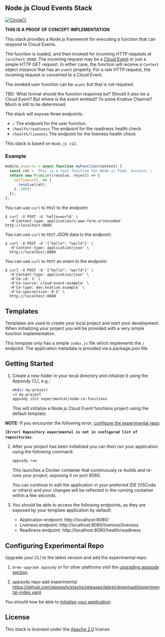 ## Node.js Cloud Events Stack

[![CircleCI](https://circleci.com/gh/openshift-cloud-functions/node-ce-functions/tree/master.svg?style=svg)](https://circleci.com/gh/openshift-cloud-functions/node-ce-functions/tree/master)

**THIS IS A PROOF OF CONCEPT IMPLEMENTATION**

This stack provides a Node.js framework for executing a function that
can respond to Cloud Events.

The function is loaded, and then invoked for incoming HTTP requests
at `localhost:8080`. The incoming request may be a
[Cloud Event](https://github.com/cloudevents/sdk-javascript#readme.) or
just a simple HTTP GET request. In either case, the function will receive
a `Context` object instance that has an `event` property. For a raw HTTP
request, the incoming request is converted to a Cloud Event.

The invoked user function can be `async` but that is not required.

TBD: What format should the function response be? Should it also be a Cloud
Event? But where is the event emitted? To some Knative Channel? Much is
still to be determined.

The stack will expose three endpoints.

  * `/` The endpoint for the user function.
  * `/health/readiness` The endpoint for the readiness health check
  * `/health/liveness` The endpoint for the liveness health check

This stack is based on `Node.js v12`.

### Example

```js
module.exports = async function myFunction(context) {
  const ret = 'This is a test function for Node.js FaaS. Success.';
  return new Promise((resolve, reject) => {
    setTimeout(_ => {
      resolve(ret);
    }, 500);
  });
};
```

You can use `curl` to `POST` to the endpoint:
```console
$ curl -X POST -d 'hello=world' \
  -H'Content-type: application/x-www-form-urlencoded' http://localhost:8080
```

You can use `curl` to `POST` JSON data to the endpoint:
```console
$ curl -X POST -d '{"hello": "world"}' \
  -H'Content-type: application/json' \
  http://localhost:8080
```

You can use `curl` to `POST` an event to the endpoint:
```console
$ curl -X POST -d '{"hello": "world"}' \
  -H'Content-type: application/json' \
  -H'Ce-id: 1' \
  -H'Ce-source: cloud-event-example' \
  -H'Ce-type: dev.knative.example' \
  -H'Ce-specversion: 0.2' \
  http://localhost:8080
```

## Templates

Templates are used to create your local project and start your development. When initializing your project you will be provided with a very simple function implementation.

This template only has a simple `index.js` file which implements the `/` endpoint. The application metadata is provided via a package.json file.

## Getting Started

1. Create a new folder in your local directory and initialize it using the Appsody CLI, e.g.:

    ```bash
    mkdir my-project
    cd my-project
    appsody init experimental/node-ce-functions
    ```

    This will initialize a Node.js Cloud Event functions project using the default template.

**NOTE:** If you encounter the following error, [configure the experimental repo](#Configuring-Experimental-Repo):

**`[Error] Repository experimental is not in configured list of repositories`**.

2. After your project has been initialized you can then run your application using the following command:

    ```bash
    appsody run
    ```

    This launches a Docker container that continuously re-builds and re-runs your project, exposing it on port 8080.

    You can continue to edit the application in your preferred IDE (VSCode or others) and your changes will be reflected in the running container within a few seconds.

3. You should be able to access the following endpoints, as they are exposed by your template application by default:

    - Application endpoint: http://localhost:8080/
    - Liveness endpoint: http://localhost:8080/liveness/liveness
    - Readiness endpoint: http://localhost:8080/health/readiness


## Configuring Experimental Repo

Upgrade your CLI to the latest version and add the experimental repo:

1. `brew upgrade appsody` or for other platforms visit the [upgrading appsody section](https://appsody.dev/docs/getting-started/installation).

2. appsody repo add experimental https://github.com/appsody/stacks/releases/latest/download/experimental-index.yaml

You should now be able to [initialise your application](#Getting-Started).

## License

This stack is licensed under the [Apache 2.0](./image/LICENSE) license
